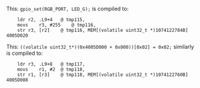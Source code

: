 This: ``gpio_set(RGB_PORT, LED_G);`` is compiled to:

```
	ldr	r2, .L9+4	@ tmp115,
	movs	r3, #255	@ tmp116,
	str	r3, [r2]	@ tmp116, MEM[(volatile uint32_t *)1074122784B] 4005D020
```

This: ``((volatile uint32_t*)(0x4005D000 + 0x000))[0x02] = 0x02;`` similarly is compiled to:

```
	ldr	r3, .L9+8	@ tmp117,
	movs	r1, #2	@ tmp118,
	str	r1, [r3]	@ tmp118, MEM[(volatile uint32_t *)1074122760B] 4005D008